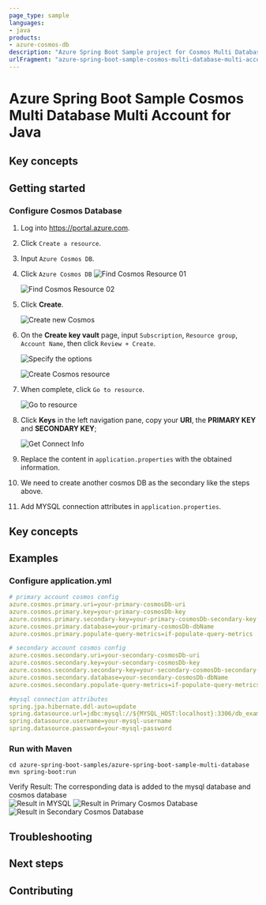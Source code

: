 ```yaml
---
page_type: sample
languages:
- java
products:
- azure-cosmos-db
description: "Azure Spring Boot Sample project for Cosmos Multi Database Multi Account"
urlFragment: "azure-spring-boot-sample-cosmos-multi-database-multi-account"
---
```


# Azure Spring Boot Sample Cosmos Multi Database Multi Account for Java

## Key concepts
## Getting started



### Configure Cosmos Database
1. Log into <https://portal.azure.com>.

1. Click `Create a resource`.

1. Input `Azure Cosmos DB`.

1. Click `Azure Cosmos DB`
    ![Find Cosmos Resource 01](resource/creating-cosmos-01.png)

    ![Find Cosmos Resource 02](resource/creating-cosmos-02.png)

1. Click **Create**.

    ![Create new Cosmos](resource/creating-cosmos-03.png)

1. On the **Create key vault** page, input `Subscription`, `Resource group`, `Account Name`, then click `Review + Create`.

    ![Specify the options](resource/specify-the-options.png)

    ![Create Cosmos resource](resource/create-cosmos-resource.png)

1. When complete, click `Go to resource`.

    ![Go to resource](resource/go-to-resource.png)

1. Click **Keys** in the left navigation pane, copy your **URI**, the **PRIMARY KEY** and **SECONDARY KEY**;

    ![Get Connect Info](resource/get-connect-info.png)

1. Replace the content in `application.properties` with the obtained information.

1. We need to create another cosmos DB as the secondary like the steps above.

1. Add MYSQL connection attributes in `application.properties`.

## Key concepts
## Examples
### Configure application.yml
```yaml
# primary account cosmos config
azure.cosmos.primary.uri=your-primary-cosmosDb-uri
azure.cosmos.primary.key=your-primary-cosmosDb-key
azure.cosmos.primary.secondary-key=your-primary-cosmosDb-secondary-key
azure.cosmos.primary.database=your-primary-cosmosDb-dbName
azure.cosmos.primary.populate-query-metrics=if-populate-query-metrics

# secondary account cosmos config
azure.cosmos.secondary.uri=your-secondary-cosmosDb-uri
azure.cosmos.secondary.key=your-secondary-cosmosDb-key
azure.cosmos.secondary.secondary-key=your-secondary-cosmosDb-secondary-key
azure.cosmos.secondary.database=your-secondary-cosmosDb-dbName
azure.cosmos.secondary.populate-query-metrics=if-populate-query-metrics

#mysql connection attributes
spring.jpa.hibernate.ddl-auto=update
spring.datasource.url=jdbc:mysql://${MYSQL_HOST:localhost}:3306/db_example
spring.datasource.username=your-mysql-username
spring.datasource.password=your-mysql-password
```

### Run with Maven
```shell
cd azure-spring-boot-samples/azure-spring-boot-sample-multi-database
mvn spring-boot:run
```

Verify Result:
The corresponding data is added to the mysql database and cosmos database  
    ![Result in MYSQL](resource/result-in-mysql.png)
    ![Result in Primary Cosmos Database](resource/result-in-primary-cosmos-database.png)
    ![Result in Secondary Cosmos Database](resource/result-in-secondary-cosmos-database.png)
    
## Troubleshooting
## Next steps
## Contributing

<!-- LINKS -->

